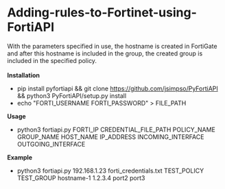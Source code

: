 # Adding-rules-to-Fortinet-using-FortiAPI

With the parameters specified in use, the hostname is created in FortiGate and after this hostname is included in the group, the created group is included in the specified policy.
<br><br>
<b>Installation</b>
- pip install pyfortiapi && git clone https://github.com/jsimpso/PyFortiAPI && python3 PyFortiAPI/setup.py install
- echo "FORTI_USERNAME FORTI_PASSWORD" > FILE_PATH
  
<b>Usage</b>
- python3 fortiapi.py FORTI_IP CREDENTIAL_FILE_PATH POLICY_NAME GROUP_NAME HOST_NAME IP_ADDRESS INCOMING_INTERFACE OUTGOING_INTERFACE

<b>Example</b>
  - python3 fortiapi.py 192.168.1.23 forti_credentials.txt TEST_POLICY TEST_GROUP hostname-1 1.2.3.4 port2 port3
